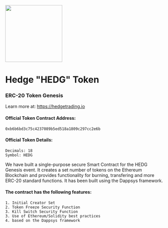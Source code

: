<p>
<img src="https://hedgetrading.io/images/hedge-rublix.png" width="180px">
</p>

# Hedge "HEDG" Token
### ERC-20 Token Genesis
Learn more at: https://hedgetrading.io

#### Official Token Contract Address:
````
0xb6b6bd3c75c4237089b5ed518a1809c297cc2e6b
````
#### Official Token Details:
````
Decimals: 18
Symbol: HEDG
````

We have built a single-purpose secure Smart Contract for the HEDG Genesis event. It creates a set number of tokens on the Ethereum Blockchain and provides functionality for burning, transfering and more ERC-20 standard functions. It has been built using the Dappsys framework.

#### The contract has the following features:
````
1. Initial Creator Set
2. Token Freeze Security Function
3. Kill Switch Security Function
3. Use of Ethereum/Solidity best practices
4. based on the Dappsys framework 
````
